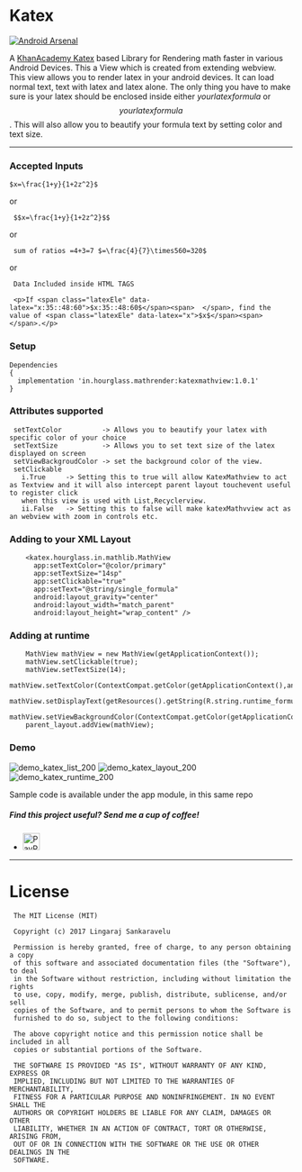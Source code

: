 # Katex
[![Android Arsenal](https://img.shields.io/badge/Android%20Arsenal-KatexMathView-brightgreen.svg?style=flat)](https://android-arsenal.com/details/1/5577)

  A [KhanAcademy Katex](https://khan.github.io/KaTeX/) based Library for Rendering math faster in various Android Devices.
  This a View which is created from extending webview. This view allows you to render latex in your android devices. It can load
  normal text, text with latex and latex alone. The only thing you have to make sure is your latex should be enclosed inside
  either $your latex formula$ or $$your latex formula$$. This will also allow you to beautify your formula text by setting color 
  and text size. 
  
  ---



### Accepted Inputs
    $x=\frac{1+y}{1+2z^2}$
    
or 
    
     $$x=\frac{1+y}{1+2z^2}$$
or

     sum of ratios =4+3=7 $=\frac{4}{7}\times560=320$
or

     Data Included inside HTML TAGS
     
     <p>If <span class="latexEle" data-latex="x:35::48:60">$x:35::48:60$</span><span>  </span>, find the value of <span class="latexEle" data-latex="x">$x$</span><span>  </span>.</p>

### Setup

    Dependencies
    {
      implementation 'in.hourglass.mathrender:katexmathview:1.0.1'
    }
    
### Attributes supported

     setTextColor          -> Allows you to beautify your latex with specific color of your choice
     setTextSize           -> Allows you to set text size of the latex displayed on screen
     setViewBackgroudColor -> set the background color of the view.
     setClickable  
       i.True     -> Setting this to true will allow KatexMathview to act as Textview and it will also intercept parent layout touchevent useful to register click 
       when this view is used with List,Recyclerview.
       ii.False   -> Setting this to false will make katexMathvview act as an webview with zoom in controls etc. 
       
       
    
### Adding to your XML Layout
   
        <katex.hourglass.in.mathlib.MathView
          app:setTextColor="@color/primary"
          app:setTextSize="14sp"
          app:setClickable="true"
          app:setText="@string/single_formula"
          android:layout_gravity="center"
          android:layout_width="match_parent"
          android:layout_height="wrap_content" />
        
        
### Adding at runtime
       
        MathView mathView = new MathView(getApplicationContext());
        mathView.setClickable(true);
        mathView.setTextSize(14);
        mathView.setTextColor(ContextCompat.getColor(getApplicationContext(),android.R.color.white));
        mathView.setDisplayText(getResources().getString(R.string.runtime_formula));
        mathView.setViewBackgroundColor(ContextCompat.getColor(getApplicationContext(),android.R.color.black));
        parent_layout.addView(mathView);
       


### Demo
   ![demo_katex_list_200](https://cloud.githubusercontent.com/assets/8025146/24969740/628856d2-1fcf-11e7-9daf-01e7fd5452db.gif) ![demo_katex_layout_200](https://cloud.githubusercontent.com/assets/8025146/24969771/825f161c-1fcf-11e7-8955-945a363404b0.gif) ![demo_katex_runtime_200](https://cloud.githubusercontent.com/assets/8025146/24969808/a3a42e3e-1fcf-11e7-83b5-beb802b700e8.gif)

Sample code is available under the app module, in this same repo

##### Find this project useful? Send me a cup of coffee!

  * <a href="https://www.paypal.me/Lingarajs/5" target="_blank"><img src="https://www.paypalobjects.com/webstatic/en_US/i/buttons/PP_logo_h_200x51.png" alt="PayPal.me/Lingarajs" style="width: 30px;"></a>

---
  
# License

     The MIT License (MIT)

     Copyright (c) 2017 Lingaraj Sankaravelu

     Permission is hereby granted, free of charge, to any person obtaining a copy
     of this software and associated documentation files (the "Software"), to deal
     in the Software without restriction, including without limitation the rights
     to use, copy, modify, merge, publish, distribute, sublicense, and/or sell
     copies of the Software, and to permit persons to whom the Software is
     furnished to do so, subject to the following conditions:

     The above copyright notice and this permission notice shall be included in all
     copies or substantial portions of the Software.

     THE SOFTWARE IS PROVIDED "AS IS", WITHOUT WARRANTY OF ANY KIND, EXPRESS OR
     IMPLIED, INCLUDING BUT NOT LIMITED TO THE WARRANTIES OF MERCHANTABILITY,
     FITNESS FOR A PARTICULAR PURPOSE AND NONINFRINGEMENT. IN NO EVENT SHALL THE
     AUTHORS OR COPYRIGHT HOLDERS BE LIABLE FOR ANY CLAIM, DAMAGES OR OTHER
     LIABILITY, WHETHER IN AN ACTION OF CONTRACT, TORT OR OTHERWISE, ARISING FROM,
     OUT OF OR IN CONNECTION WITH THE SOFTWARE OR THE USE OR OTHER DEALINGS IN THE
     SOFTWARE.


